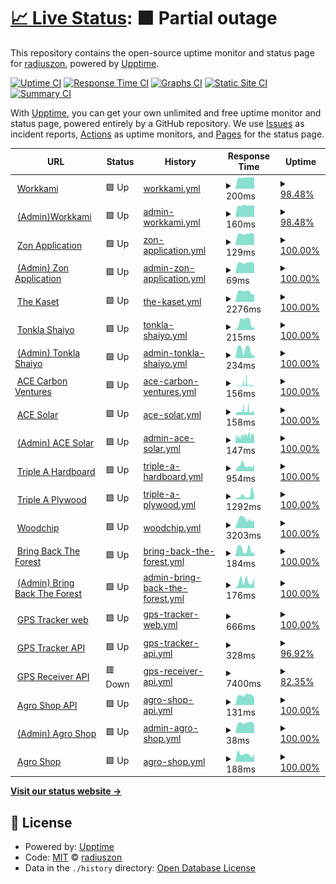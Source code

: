# [📈 Live Status](https://radiuszon.github.io/upptime/): <!--live status--> **🟧 Partial outage**

This repository contains the open-source uptime monitor and status page for [radiuszon](https://radiuszon.github.io/upptime/), powered by [Upptime](https://github.com/upptime/upptime).

[![Uptime CI](https://github.com/radiuszon/upptime/workflows/Uptime%20CI/badge.svg)](https://github.com/radiuszon/upptime/actions?query=workflow%3A%22Uptime+CI%22)
[![Response Time CI](https://github.com/radiuszon/upptime/workflows/Response%20Time%20CI/badge.svg)](https://github.com/radiuszon/upptime/actions?query=workflow%3A%22Response+Time+CI%22)
[![Graphs CI](https://github.com/radiuszon/upptime/workflows/Graphs%20CI/badge.svg)](https://github.com/radiuszon/upptime/actions?query=workflow%3A%22Graphs+CI%22)
[![Static Site CI](https://github.com/radiuszon/upptime/workflows/Static%20Site%20CI/badge.svg)](https://github.com/radiuszon/upptime/actions?query=workflow%3A%22Static+Site+CI%22)
[![Summary CI](https://github.com/radiuszon/upptime/workflows/Summary%20CI/badge.svg)](https://github.com/radiuszon/upptime/actions?query=workflow%3A%22Summary+CI%22)

With [Upptime](https://upptime.js.org), you can get your own unlimited and free uptime monitor and status page, powered entirely by a GitHub repository. We use [Issues](https://github.com/radiuszon/upptime/issues) as incident reports, [Actions](https://github.com/radiuszon/upptime/actions) as uptime monitors, and [Pages](https://demo.upptime.js.org) for the status page.

<!--start: status pages-->
<!-- This summary is generated by Upptime (https://github.com/upptime/upptime) -->
<!-- Do not edit this manually, your changes will be overwritten -->
<!-- prettier-ignore -->
| URL | Status | History | Response Time | Uptime |
| --- | ------ | ------- | ------------- | ------ |
| <img alt="" src="https://www.workkami.com/favicon.ico" height="13"> [Workkami](https://www.workkami.com) | 🟩 Up | [workkami.yml](https://github.com/radiuszon/upptime/commits/HEAD/history/workkami.yml) | <details><summary><img alt="Response time graph" src="./graphs/workkami/response-time-week.png" height="20"> 200ms</summary><br><a href="https://radiuszon.github.io/upptime/history/workkami"><img alt="Response time 304" src="https://img.shields.io/endpoint?url=https%3A%2F%2Fraw.githubusercontent.com%2Fradiuszon%2Fupptime%2FHEAD%2Fapi%2Fworkkami%2Fresponse-time.json"></a><br><a href="https://radiuszon.github.io/upptime/history/workkami"><img alt="24-hour response time 207" src="https://img.shields.io/endpoint?url=https%3A%2F%2Fraw.githubusercontent.com%2Fradiuszon%2Fupptime%2FHEAD%2Fapi%2Fworkkami%2Fresponse-time-day.json"></a><br><a href="https://radiuszon.github.io/upptime/history/workkami"><img alt="7-day response time 200" src="https://img.shields.io/endpoint?url=https%3A%2F%2Fraw.githubusercontent.com%2Fradiuszon%2Fupptime%2FHEAD%2Fapi%2Fworkkami%2Fresponse-time-week.json"></a><br><a href="https://radiuszon.github.io/upptime/history/workkami"><img alt="30-day response time 238" src="https://img.shields.io/endpoint?url=https%3A%2F%2Fraw.githubusercontent.com%2Fradiuszon%2Fupptime%2FHEAD%2Fapi%2Fworkkami%2Fresponse-time-month.json"></a><br><a href="https://radiuszon.github.io/upptime/history/workkami"><img alt="1-year response time 300" src="https://img.shields.io/endpoint?url=https%3A%2F%2Fraw.githubusercontent.com%2Fradiuszon%2Fupptime%2FHEAD%2Fapi%2Fworkkami%2Fresponse-time-year.json"></a></details> | <details><summary><a href="https://radiuszon.github.io/upptime/history/workkami">98.48%</a></summary><a href="https://radiuszon.github.io/upptime/history/workkami"><img alt="All-time uptime 99.93%" src="https://img.shields.io/endpoint?url=https%3A%2F%2Fraw.githubusercontent.com%2Fradiuszon%2Fupptime%2FHEAD%2Fapi%2Fworkkami%2Fuptime.json"></a><br><a href="https://radiuszon.github.io/upptime/history/workkami"><img alt="24-hour uptime 89.33%" src="https://img.shields.io/endpoint?url=https%3A%2F%2Fraw.githubusercontent.com%2Fradiuszon%2Fupptime%2FHEAD%2Fapi%2Fworkkami%2Fuptime-day.json"></a><br><a href="https://radiuszon.github.io/upptime/history/workkami"><img alt="7-day uptime 98.48%" src="https://img.shields.io/endpoint?url=https%3A%2F%2Fraw.githubusercontent.com%2Fradiuszon%2Fupptime%2FHEAD%2Fapi%2Fworkkami%2Fuptime-week.json"></a><br><a href="https://radiuszon.github.io/upptime/history/workkami"><img alt="30-day uptime 99.65%" src="https://img.shields.io/endpoint?url=https%3A%2F%2Fraw.githubusercontent.com%2Fradiuszon%2Fupptime%2FHEAD%2Fapi%2Fworkkami%2Fuptime-month.json"></a><br><a href="https://radiuszon.github.io/upptime/history/workkami"><img alt="1-year uptime 99.93%" src="https://img.shields.io/endpoint?url=https%3A%2F%2Fraw.githubusercontent.com%2Fradiuszon%2Fupptime%2FHEAD%2Fapi%2Fworkkami%2Fuptime-year.json"></a></details>
| <img alt="" src="http://www.google.com/s2/favicons?domain=https://admin.workkami.com" height="13"> [(Admin)Workkami](https://admin.workkami.com) | 🟩 Up | [admin-workkami.yml](https://github.com/radiuszon/upptime/commits/HEAD/history/admin-workkami.yml) | <details><summary><img alt="Response time graph" src="./graphs/admin-workkami/response-time-week.png" height="20"> 160ms</summary><br><a href="https://radiuszon.github.io/upptime/history/admin-workkami"><img alt="Response time 243" src="https://img.shields.io/endpoint?url=https%3A%2F%2Fraw.githubusercontent.com%2Fradiuszon%2Fupptime%2FHEAD%2Fapi%2Fadmin-workkami%2Fresponse-time.json"></a><br><a href="https://radiuszon.github.io/upptime/history/admin-workkami"><img alt="24-hour response time 201" src="https://img.shields.io/endpoint?url=https%3A%2F%2Fraw.githubusercontent.com%2Fradiuszon%2Fupptime%2FHEAD%2Fapi%2Fadmin-workkami%2Fresponse-time-day.json"></a><br><a href="https://radiuszon.github.io/upptime/history/admin-workkami"><img alt="7-day response time 160" src="https://img.shields.io/endpoint?url=https%3A%2F%2Fraw.githubusercontent.com%2Fradiuszon%2Fupptime%2FHEAD%2Fapi%2Fadmin-workkami%2Fresponse-time-week.json"></a><br><a href="https://radiuszon.github.io/upptime/history/admin-workkami"><img alt="30-day response time 151" src="https://img.shields.io/endpoint?url=https%3A%2F%2Fraw.githubusercontent.com%2Fradiuszon%2Fupptime%2FHEAD%2Fapi%2Fadmin-workkami%2Fresponse-time-month.json"></a><br><a href="https://radiuszon.github.io/upptime/history/admin-workkami"><img alt="1-year response time 243" src="https://img.shields.io/endpoint?url=https%3A%2F%2Fraw.githubusercontent.com%2Fradiuszon%2Fupptime%2FHEAD%2Fapi%2Fadmin-workkami%2Fresponse-time-year.json"></a></details> | <details><summary><a href="https://radiuszon.github.io/upptime/history/admin-workkami">98.48%</a></summary><a href="https://radiuszon.github.io/upptime/history/admin-workkami"><img alt="All-time uptime 93.73%" src="https://img.shields.io/endpoint?url=https%3A%2F%2Fraw.githubusercontent.com%2Fradiuszon%2Fupptime%2FHEAD%2Fapi%2Fadmin-workkami%2Fuptime.json"></a><br><a href="https://radiuszon.github.io/upptime/history/admin-workkami"><img alt="24-hour uptime 89.33%" src="https://img.shields.io/endpoint?url=https%3A%2F%2Fraw.githubusercontent.com%2Fradiuszon%2Fupptime%2FHEAD%2Fapi%2Fadmin-workkami%2Fuptime-day.json"></a><br><a href="https://radiuszon.github.io/upptime/history/admin-workkami"><img alt="7-day uptime 98.48%" src="https://img.shields.io/endpoint?url=https%3A%2F%2Fraw.githubusercontent.com%2Fradiuszon%2Fupptime%2FHEAD%2Fapi%2Fadmin-workkami%2Fuptime-week.json"></a><br><a href="https://radiuszon.github.io/upptime/history/admin-workkami"><img alt="30-day uptime 90.91%" src="https://img.shields.io/endpoint?url=https%3A%2F%2Fraw.githubusercontent.com%2Fradiuszon%2Fupptime%2FHEAD%2Fapi%2Fadmin-workkami%2Fuptime-month.json"></a><br><a href="https://radiuszon.github.io/upptime/history/admin-workkami"><img alt="1-year uptime 93.73%" src="https://img.shields.io/endpoint?url=https%3A%2F%2Fraw.githubusercontent.com%2Fradiuszon%2Fupptime%2FHEAD%2Fapi%2Fadmin-workkami%2Fuptime-year.json"></a></details>
| <img alt="" src="https://www.zonapplication.com/favicon.ico" height="13"> [Zon Application](https://www.zonapplication.com) | 🟩 Up | [zon-application.yml](https://github.com/radiuszon/upptime/commits/HEAD/history/zon-application.yml) | <details><summary><img alt="Response time graph" src="./graphs/zon-application/response-time-week.png" height="20"> 129ms</summary><br><a href="https://radiuszon.github.io/upptime/history/zon-application"><img alt="Response time 587" src="https://img.shields.io/endpoint?url=https%3A%2F%2Fraw.githubusercontent.com%2Fradiuszon%2Fupptime%2FHEAD%2Fapi%2Fzon-application%2Fresponse-time.json"></a><br><a href="https://radiuszon.github.io/upptime/history/zon-application"><img alt="24-hour response time 128" src="https://img.shields.io/endpoint?url=https%3A%2F%2Fraw.githubusercontent.com%2Fradiuszon%2Fupptime%2FHEAD%2Fapi%2Fzon-application%2Fresponse-time-day.json"></a><br><a href="https://radiuszon.github.io/upptime/history/zon-application"><img alt="7-day response time 129" src="https://img.shields.io/endpoint?url=https%3A%2F%2Fraw.githubusercontent.com%2Fradiuszon%2Fupptime%2FHEAD%2Fapi%2Fzon-application%2Fresponse-time-week.json"></a><br><a href="https://radiuszon.github.io/upptime/history/zon-application"><img alt="30-day response time 128" src="https://img.shields.io/endpoint?url=https%3A%2F%2Fraw.githubusercontent.com%2Fradiuszon%2Fupptime%2FHEAD%2Fapi%2Fzon-application%2Fresponse-time-month.json"></a><br><a href="https://radiuszon.github.io/upptime/history/zon-application"><img alt="1-year response time 531" src="https://img.shields.io/endpoint?url=https%3A%2F%2Fraw.githubusercontent.com%2Fradiuszon%2Fupptime%2FHEAD%2Fapi%2Fzon-application%2Fresponse-time-year.json"></a></details> | <details><summary><a href="https://radiuszon.github.io/upptime/history/zon-application">100.00%</a></summary><a href="https://radiuszon.github.io/upptime/history/zon-application"><img alt="All-time uptime 98.31%" src="https://img.shields.io/endpoint?url=https%3A%2F%2Fraw.githubusercontent.com%2Fradiuszon%2Fupptime%2FHEAD%2Fapi%2Fzon-application%2Fuptime.json"></a><br><a href="https://radiuszon.github.io/upptime/history/zon-application"><img alt="24-hour uptime 100.00%" src="https://img.shields.io/endpoint?url=https%3A%2F%2Fraw.githubusercontent.com%2Fradiuszon%2Fupptime%2FHEAD%2Fapi%2Fzon-application%2Fuptime-day.json"></a><br><a href="https://radiuszon.github.io/upptime/history/zon-application"><img alt="7-day uptime 100.00%" src="https://img.shields.io/endpoint?url=https%3A%2F%2Fraw.githubusercontent.com%2Fradiuszon%2Fupptime%2FHEAD%2Fapi%2Fzon-application%2Fuptime-week.json"></a><br><a href="https://radiuszon.github.io/upptime/history/zon-application"><img alt="30-day uptime 100.00%" src="https://img.shields.io/endpoint?url=https%3A%2F%2Fraw.githubusercontent.com%2Fradiuszon%2Fupptime%2FHEAD%2Fapi%2Fzon-application%2Fuptime-month.json"></a><br><a href="https://radiuszon.github.io/upptime/history/zon-application"><img alt="1-year uptime 98.08%" src="https://img.shields.io/endpoint?url=https%3A%2F%2Fraw.githubusercontent.com%2Fradiuszon%2Fupptime%2FHEAD%2Fapi%2Fzon-application%2Fuptime-year.json"></a></details>
| <img alt="" src="http://www.google.com/s2/favicons?domain=https://www.zonapplication.com//admin" height="13"> [(Admin) Zon Application](https://www.zonapplication.com/admin) | 🟩 Up | [admin-zon-application.yml](https://github.com/radiuszon/upptime/commits/HEAD/history/admin-zon-application.yml) | <details><summary><img alt="Response time graph" src="./graphs/admin-zon-application/response-time-week.png" height="20"> 69ms</summary><br><a href="https://radiuszon.github.io/upptime/history/admin-zon-application"><img alt="Response time 168" src="https://img.shields.io/endpoint?url=https%3A%2F%2Fraw.githubusercontent.com%2Fradiuszon%2Fupptime%2FHEAD%2Fapi%2Fadmin-zon-application%2Fresponse-time.json"></a><br><a href="https://radiuszon.github.io/upptime/history/admin-zon-application"><img alt="24-hour response time 71" src="https://img.shields.io/endpoint?url=https%3A%2F%2Fraw.githubusercontent.com%2Fradiuszon%2Fupptime%2FHEAD%2Fapi%2Fadmin-zon-application%2Fresponse-time-day.json"></a><br><a href="https://radiuszon.github.io/upptime/history/admin-zon-application"><img alt="7-day response time 69" src="https://img.shields.io/endpoint?url=https%3A%2F%2Fraw.githubusercontent.com%2Fradiuszon%2Fupptime%2FHEAD%2Fapi%2Fadmin-zon-application%2Fresponse-time-week.json"></a><br><a href="https://radiuszon.github.io/upptime/history/admin-zon-application"><img alt="30-day response time 68" src="https://img.shields.io/endpoint?url=https%3A%2F%2Fraw.githubusercontent.com%2Fradiuszon%2Fupptime%2FHEAD%2Fapi%2Fadmin-zon-application%2Fresponse-time-month.json"></a><br><a href="https://radiuszon.github.io/upptime/history/admin-zon-application"><img alt="1-year response time 168" src="https://img.shields.io/endpoint?url=https%3A%2F%2Fraw.githubusercontent.com%2Fradiuszon%2Fupptime%2FHEAD%2Fapi%2Fadmin-zon-application%2Fresponse-time-year.json"></a></details> | <details><summary><a href="https://radiuszon.github.io/upptime/history/admin-zon-application">100.00%</a></summary><a href="https://radiuszon.github.io/upptime/history/admin-zon-application"><img alt="All-time uptime 99.99%" src="https://img.shields.io/endpoint?url=https%3A%2F%2Fraw.githubusercontent.com%2Fradiuszon%2Fupptime%2FHEAD%2Fapi%2Fadmin-zon-application%2Fuptime.json"></a><br><a href="https://radiuszon.github.io/upptime/history/admin-zon-application"><img alt="24-hour uptime 100.00%" src="https://img.shields.io/endpoint?url=https%3A%2F%2Fraw.githubusercontent.com%2Fradiuszon%2Fupptime%2FHEAD%2Fapi%2Fadmin-zon-application%2Fuptime-day.json"></a><br><a href="https://radiuszon.github.io/upptime/history/admin-zon-application"><img alt="7-day uptime 100.00%" src="https://img.shields.io/endpoint?url=https%3A%2F%2Fraw.githubusercontent.com%2Fradiuszon%2Fupptime%2FHEAD%2Fapi%2Fadmin-zon-application%2Fuptime-week.json"></a><br><a href="https://radiuszon.github.io/upptime/history/admin-zon-application"><img alt="30-day uptime 100.00%" src="https://img.shields.io/endpoint?url=https%3A%2F%2Fraw.githubusercontent.com%2Fradiuszon%2Fupptime%2FHEAD%2Fapi%2Fadmin-zon-application%2Fuptime-month.json"></a><br><a href="https://radiuszon.github.io/upptime/history/admin-zon-application"><img alt="1-year uptime 99.99%" src="https://img.shields.io/endpoint?url=https%3A%2F%2Fraw.githubusercontent.com%2Fradiuszon%2Fupptime%2FHEAD%2Fapi%2Fadmin-zon-application%2Fuptime-year.json"></a></details>
| <img alt="" src="http://www.google.com/s2/favicons?domain=https://www.thekaset.com" height="13"> [The Kaset](https://www.thekaset.com) | 🟩 Up | [the-kaset.yml](https://github.com/radiuszon/upptime/commits/HEAD/history/the-kaset.yml) | <details><summary><img alt="Response time graph" src="./graphs/the-kaset/response-time-week.png" height="20"> 2276ms</summary><br><a href="https://radiuszon.github.io/upptime/history/the-kaset"><img alt="Response time 1271" src="https://img.shields.io/endpoint?url=https%3A%2F%2Fraw.githubusercontent.com%2Fradiuszon%2Fupptime%2FHEAD%2Fapi%2Fthe-kaset%2Fresponse-time.json"></a><br><a href="https://radiuszon.github.io/upptime/history/the-kaset"><img alt="24-hour response time 2372" src="https://img.shields.io/endpoint?url=https%3A%2F%2Fraw.githubusercontent.com%2Fradiuszon%2Fupptime%2FHEAD%2Fapi%2Fthe-kaset%2Fresponse-time-day.json"></a><br><a href="https://radiuszon.github.io/upptime/history/the-kaset"><img alt="7-day response time 2276" src="https://img.shields.io/endpoint?url=https%3A%2F%2Fraw.githubusercontent.com%2Fradiuszon%2Fupptime%2FHEAD%2Fapi%2Fthe-kaset%2Fresponse-time-week.json"></a><br><a href="https://radiuszon.github.io/upptime/history/the-kaset"><img alt="30-day response time 1856" src="https://img.shields.io/endpoint?url=https%3A%2F%2Fraw.githubusercontent.com%2Fradiuszon%2Fupptime%2FHEAD%2Fapi%2Fthe-kaset%2Fresponse-time-month.json"></a><br><a href="https://radiuszon.github.io/upptime/history/the-kaset"><img alt="1-year response time 1296" src="https://img.shields.io/endpoint?url=https%3A%2F%2Fraw.githubusercontent.com%2Fradiuszon%2Fupptime%2FHEAD%2Fapi%2Fthe-kaset%2Fresponse-time-year.json"></a></details> | <details><summary><a href="https://radiuszon.github.io/upptime/history/the-kaset">100.00%</a></summary><a href="https://radiuszon.github.io/upptime/history/the-kaset"><img alt="All-time uptime 100.00%" src="https://img.shields.io/endpoint?url=https%3A%2F%2Fraw.githubusercontent.com%2Fradiuszon%2Fupptime%2FHEAD%2Fapi%2Fthe-kaset%2Fuptime.json"></a><br><a href="https://radiuszon.github.io/upptime/history/the-kaset"><img alt="24-hour uptime 100.00%" src="https://img.shields.io/endpoint?url=https%3A%2F%2Fraw.githubusercontent.com%2Fradiuszon%2Fupptime%2FHEAD%2Fapi%2Fthe-kaset%2Fuptime-day.json"></a><br><a href="https://radiuszon.github.io/upptime/history/the-kaset"><img alt="7-day uptime 100.00%" src="https://img.shields.io/endpoint?url=https%3A%2F%2Fraw.githubusercontent.com%2Fradiuszon%2Fupptime%2FHEAD%2Fapi%2Fthe-kaset%2Fuptime-week.json"></a><br><a href="https://radiuszon.github.io/upptime/history/the-kaset"><img alt="30-day uptime 100.00%" src="https://img.shields.io/endpoint?url=https%3A%2F%2Fraw.githubusercontent.com%2Fradiuszon%2Fupptime%2FHEAD%2Fapi%2Fthe-kaset%2Fuptime-month.json"></a><br><a href="https://radiuszon.github.io/upptime/history/the-kaset"><img alt="1-year uptime 100.00%" src="https://img.shields.io/endpoint?url=https%3A%2F%2Fraw.githubusercontent.com%2Fradiuszon%2Fupptime%2FHEAD%2Fapi%2Fthe-kaset%2Fuptime-year.json"></a></details>
| <img alt="" src="https://www.tonklashaiyo.com/favicon.ico" height="13"> [Tonkla Shaiyo](https://www.tonklashaiyo.com) | 🟩 Up | [tonkla-shaiyo.yml](https://github.com/radiuszon/upptime/commits/HEAD/history/tonkla-shaiyo.yml) | <details><summary><img alt="Response time graph" src="./graphs/tonkla-shaiyo/response-time-week.png" height="20"> 215ms</summary><br><a href="https://radiuszon.github.io/upptime/history/tonkla-shaiyo"><img alt="Response time 407" src="https://img.shields.io/endpoint?url=https%3A%2F%2Fraw.githubusercontent.com%2Fradiuszon%2Fupptime%2FHEAD%2Fapi%2Ftonkla-shaiyo%2Fresponse-time.json"></a><br><a href="https://radiuszon.github.io/upptime/history/tonkla-shaiyo"><img alt="24-hour response time 176" src="https://img.shields.io/endpoint?url=https%3A%2F%2Fraw.githubusercontent.com%2Fradiuszon%2Fupptime%2FHEAD%2Fapi%2Ftonkla-shaiyo%2Fresponse-time-day.json"></a><br><a href="https://radiuszon.github.io/upptime/history/tonkla-shaiyo"><img alt="7-day response time 215" src="https://img.shields.io/endpoint?url=https%3A%2F%2Fraw.githubusercontent.com%2Fradiuszon%2Fupptime%2FHEAD%2Fapi%2Ftonkla-shaiyo%2Fresponse-time-week.json"></a><br><a href="https://radiuszon.github.io/upptime/history/tonkla-shaiyo"><img alt="30-day response time 213" src="https://img.shields.io/endpoint?url=https%3A%2F%2Fraw.githubusercontent.com%2Fradiuszon%2Fupptime%2FHEAD%2Fapi%2Ftonkla-shaiyo%2Fresponse-time-month.json"></a><br><a href="https://radiuszon.github.io/upptime/history/tonkla-shaiyo"><img alt="1-year response time 407" src="https://img.shields.io/endpoint?url=https%3A%2F%2Fraw.githubusercontent.com%2Fradiuszon%2Fupptime%2FHEAD%2Fapi%2Ftonkla-shaiyo%2Fresponse-time-year.json"></a></details> | <details><summary><a href="https://radiuszon.github.io/upptime/history/tonkla-shaiyo">100.00%</a></summary><a href="https://radiuszon.github.io/upptime/history/tonkla-shaiyo"><img alt="All-time uptime 100.00%" src="https://img.shields.io/endpoint?url=https%3A%2F%2Fraw.githubusercontent.com%2Fradiuszon%2Fupptime%2FHEAD%2Fapi%2Ftonkla-shaiyo%2Fuptime.json"></a><br><a href="https://radiuszon.github.io/upptime/history/tonkla-shaiyo"><img alt="24-hour uptime 100.00%" src="https://img.shields.io/endpoint?url=https%3A%2F%2Fraw.githubusercontent.com%2Fradiuszon%2Fupptime%2FHEAD%2Fapi%2Ftonkla-shaiyo%2Fuptime-day.json"></a><br><a href="https://radiuszon.github.io/upptime/history/tonkla-shaiyo"><img alt="7-day uptime 100.00%" src="https://img.shields.io/endpoint?url=https%3A%2F%2Fraw.githubusercontent.com%2Fradiuszon%2Fupptime%2FHEAD%2Fapi%2Ftonkla-shaiyo%2Fuptime-week.json"></a><br><a href="https://radiuszon.github.io/upptime/history/tonkla-shaiyo"><img alt="30-day uptime 100.00%" src="https://img.shields.io/endpoint?url=https%3A%2F%2Fraw.githubusercontent.com%2Fradiuszon%2Fupptime%2FHEAD%2Fapi%2Ftonkla-shaiyo%2Fuptime-month.json"></a><br><a href="https://radiuszon.github.io/upptime/history/tonkla-shaiyo"><img alt="1-year uptime 100.00%" src="https://img.shields.io/endpoint?url=https%3A%2F%2Fraw.githubusercontent.com%2Fradiuszon%2Fupptime%2FHEAD%2Fapi%2Ftonkla-shaiyo%2Fuptime-year.json"></a></details>
| <img alt="" src="http://www.google.com/s2/favicons?domain=https://admin.tonklashaiyo.com/admin/login" height="13"> [(Admin) Tonkla Shaiyo](https://admin.tonklashaiyo.com/admin/login) | 🟩 Up | [admin-tonkla-shaiyo.yml](https://github.com/radiuszon/upptime/commits/HEAD/history/admin-tonkla-shaiyo.yml) | <details><summary><img alt="Response time graph" src="./graphs/admin-tonkla-shaiyo/response-time-week.png" height="20"> 234ms</summary><br><a href="https://radiuszon.github.io/upptime/history/admin-tonkla-shaiyo"><img alt="Response time 385" src="https://img.shields.io/endpoint?url=https%3A%2F%2Fraw.githubusercontent.com%2Fradiuszon%2Fupptime%2FHEAD%2Fapi%2Fadmin-tonkla-shaiyo%2Fresponse-time.json"></a><br><a href="https://radiuszon.github.io/upptime/history/admin-tonkla-shaiyo"><img alt="24-hour response time 184" src="https://img.shields.io/endpoint?url=https%3A%2F%2Fraw.githubusercontent.com%2Fradiuszon%2Fupptime%2FHEAD%2Fapi%2Fadmin-tonkla-shaiyo%2Fresponse-time-day.json"></a><br><a href="https://radiuszon.github.io/upptime/history/admin-tonkla-shaiyo"><img alt="7-day response time 234" src="https://img.shields.io/endpoint?url=https%3A%2F%2Fraw.githubusercontent.com%2Fradiuszon%2Fupptime%2FHEAD%2Fapi%2Fadmin-tonkla-shaiyo%2Fresponse-time-week.json"></a><br><a href="https://radiuszon.github.io/upptime/history/admin-tonkla-shaiyo"><img alt="30-day response time 221" src="https://img.shields.io/endpoint?url=https%3A%2F%2Fraw.githubusercontent.com%2Fradiuszon%2Fupptime%2FHEAD%2Fapi%2Fadmin-tonkla-shaiyo%2Fresponse-time-month.json"></a><br><a href="https://radiuszon.github.io/upptime/history/admin-tonkla-shaiyo"><img alt="1-year response time 385" src="https://img.shields.io/endpoint?url=https%3A%2F%2Fraw.githubusercontent.com%2Fradiuszon%2Fupptime%2FHEAD%2Fapi%2Fadmin-tonkla-shaiyo%2Fresponse-time-year.json"></a></details> | <details><summary><a href="https://radiuszon.github.io/upptime/history/admin-tonkla-shaiyo">100.00%</a></summary><a href="https://radiuszon.github.io/upptime/history/admin-tonkla-shaiyo"><img alt="All-time uptime 100.00%" src="https://img.shields.io/endpoint?url=https%3A%2F%2Fraw.githubusercontent.com%2Fradiuszon%2Fupptime%2FHEAD%2Fapi%2Fadmin-tonkla-shaiyo%2Fuptime.json"></a><br><a href="https://radiuszon.github.io/upptime/history/admin-tonkla-shaiyo"><img alt="24-hour uptime 100.00%" src="https://img.shields.io/endpoint?url=https%3A%2F%2Fraw.githubusercontent.com%2Fradiuszon%2Fupptime%2FHEAD%2Fapi%2Fadmin-tonkla-shaiyo%2Fuptime-day.json"></a><br><a href="https://radiuszon.github.io/upptime/history/admin-tonkla-shaiyo"><img alt="7-day uptime 100.00%" src="https://img.shields.io/endpoint?url=https%3A%2F%2Fraw.githubusercontent.com%2Fradiuszon%2Fupptime%2FHEAD%2Fapi%2Fadmin-tonkla-shaiyo%2Fuptime-week.json"></a><br><a href="https://radiuszon.github.io/upptime/history/admin-tonkla-shaiyo"><img alt="30-day uptime 100.00%" src="https://img.shields.io/endpoint?url=https%3A%2F%2Fraw.githubusercontent.com%2Fradiuszon%2Fupptime%2FHEAD%2Fapi%2Fadmin-tonkla-shaiyo%2Fuptime-month.json"></a><br><a href="https://radiuszon.github.io/upptime/history/admin-tonkla-shaiyo"><img alt="1-year uptime 100.00%" src="https://img.shields.io/endpoint?url=https%3A%2F%2Fraw.githubusercontent.com%2Fradiuszon%2Fupptime%2FHEAD%2Fapi%2Fadmin-tonkla-shaiyo%2Fuptime-year.json"></a></details>
| <img alt="" src="http://www.google.com/s2/favicons?domain=https://www.acecarbonventures.com" height="13"> [ACE Carbon Ventures](https://www.acecarbonventures.com) | 🟩 Up | [ace-carbon-ventures.yml](https://github.com/radiuszon/upptime/commits/HEAD/history/ace-carbon-ventures.yml) | <details><summary><img alt="Response time graph" src="./graphs/ace-carbon-ventures/response-time-week.png" height="20"> 156ms</summary><br><a href="https://radiuszon.github.io/upptime/history/ace-carbon-ventures"><img alt="Response time 576" src="https://img.shields.io/endpoint?url=https%3A%2F%2Fraw.githubusercontent.com%2Fradiuszon%2Fupptime%2FHEAD%2Fapi%2Face-carbon-ventures%2Fresponse-time.json"></a><br><a href="https://radiuszon.github.io/upptime/history/ace-carbon-ventures"><img alt="24-hour response time 158" src="https://img.shields.io/endpoint?url=https%3A%2F%2Fraw.githubusercontent.com%2Fradiuszon%2Fupptime%2FHEAD%2Fapi%2Face-carbon-ventures%2Fresponse-time-day.json"></a><br><a href="https://radiuszon.github.io/upptime/history/ace-carbon-ventures"><img alt="7-day response time 156" src="https://img.shields.io/endpoint?url=https%3A%2F%2Fraw.githubusercontent.com%2Fradiuszon%2Fupptime%2FHEAD%2Fapi%2Face-carbon-ventures%2Fresponse-time-week.json"></a><br><a href="https://radiuszon.github.io/upptime/history/ace-carbon-ventures"><img alt="30-day response time 152" src="https://img.shields.io/endpoint?url=https%3A%2F%2Fraw.githubusercontent.com%2Fradiuszon%2Fupptime%2FHEAD%2Fapi%2Face-carbon-ventures%2Fresponse-time-month.json"></a><br><a href="https://radiuszon.github.io/upptime/history/ace-carbon-ventures"><img alt="1-year response time 576" src="https://img.shields.io/endpoint?url=https%3A%2F%2Fraw.githubusercontent.com%2Fradiuszon%2Fupptime%2FHEAD%2Fapi%2Face-carbon-ventures%2Fresponse-time-year.json"></a></details> | <details><summary><a href="https://radiuszon.github.io/upptime/history/ace-carbon-ventures">100.00%</a></summary><a href="https://radiuszon.github.io/upptime/history/ace-carbon-ventures"><img alt="All-time uptime 99.97%" src="https://img.shields.io/endpoint?url=https%3A%2F%2Fraw.githubusercontent.com%2Fradiuszon%2Fupptime%2FHEAD%2Fapi%2Face-carbon-ventures%2Fuptime.json"></a><br><a href="https://radiuszon.github.io/upptime/history/ace-carbon-ventures"><img alt="24-hour uptime 100.00%" src="https://img.shields.io/endpoint?url=https%3A%2F%2Fraw.githubusercontent.com%2Fradiuszon%2Fupptime%2FHEAD%2Fapi%2Face-carbon-ventures%2Fuptime-day.json"></a><br><a href="https://radiuszon.github.io/upptime/history/ace-carbon-ventures"><img alt="7-day uptime 100.00%" src="https://img.shields.io/endpoint?url=https%3A%2F%2Fraw.githubusercontent.com%2Fradiuszon%2Fupptime%2FHEAD%2Fapi%2Face-carbon-ventures%2Fuptime-week.json"></a><br><a href="https://radiuszon.github.io/upptime/history/ace-carbon-ventures"><img alt="30-day uptime 100.00%" src="https://img.shields.io/endpoint?url=https%3A%2F%2Fraw.githubusercontent.com%2Fradiuszon%2Fupptime%2FHEAD%2Fapi%2Face-carbon-ventures%2Fuptime-month.json"></a><br><a href="https://radiuszon.github.io/upptime/history/ace-carbon-ventures"><img alt="1-year uptime 99.97%" src="https://img.shields.io/endpoint?url=https%3A%2F%2Fraw.githubusercontent.com%2Fradiuszon%2Fupptime%2FHEAD%2Fapi%2Face-carbon-ventures%2Fuptime-year.json"></a></details>
| <img alt="" src="http://www.google.com/s2/favicons?domain=https://www.acesolar.co.th" height="13"> [ACE Solar](https://www.acesolar.co.th) | 🟩 Up | [ace-solar.yml](https://github.com/radiuszon/upptime/commits/HEAD/history/ace-solar.yml) | <details><summary><img alt="Response time graph" src="./graphs/ace-solar/response-time-week.png" height="20"> 158ms</summary><br><a href="https://radiuszon.github.io/upptime/history/ace-solar"><img alt="Response time 465" src="https://img.shields.io/endpoint?url=https%3A%2F%2Fraw.githubusercontent.com%2Fradiuszon%2Fupptime%2FHEAD%2Fapi%2Face-solar%2Fresponse-time.json"></a><br><a href="https://radiuszon.github.io/upptime/history/ace-solar"><img alt="24-hour response time 124" src="https://img.shields.io/endpoint?url=https%3A%2F%2Fraw.githubusercontent.com%2Fradiuszon%2Fupptime%2FHEAD%2Fapi%2Face-solar%2Fresponse-time-day.json"></a><br><a href="https://radiuszon.github.io/upptime/history/ace-solar"><img alt="7-day response time 158" src="https://img.shields.io/endpoint?url=https%3A%2F%2Fraw.githubusercontent.com%2Fradiuszon%2Fupptime%2FHEAD%2Fapi%2Face-solar%2Fresponse-time-week.json"></a><br><a href="https://radiuszon.github.io/upptime/history/ace-solar"><img alt="30-day response time 135" src="https://img.shields.io/endpoint?url=https%3A%2F%2Fraw.githubusercontent.com%2Fradiuszon%2Fupptime%2FHEAD%2Fapi%2Face-solar%2Fresponse-time-month.json"></a><br><a href="https://radiuszon.github.io/upptime/history/ace-solar"><img alt="1-year response time 465" src="https://img.shields.io/endpoint?url=https%3A%2F%2Fraw.githubusercontent.com%2Fradiuszon%2Fupptime%2FHEAD%2Fapi%2Face-solar%2Fresponse-time-year.json"></a></details> | <details><summary><a href="https://radiuszon.github.io/upptime/history/ace-solar">100.00%</a></summary><a href="https://radiuszon.github.io/upptime/history/ace-solar"><img alt="All-time uptime 99.99%" src="https://img.shields.io/endpoint?url=https%3A%2F%2Fraw.githubusercontent.com%2Fradiuszon%2Fupptime%2FHEAD%2Fapi%2Face-solar%2Fuptime.json"></a><br><a href="https://radiuszon.github.io/upptime/history/ace-solar"><img alt="24-hour uptime 100.00%" src="https://img.shields.io/endpoint?url=https%3A%2F%2Fraw.githubusercontent.com%2Fradiuszon%2Fupptime%2FHEAD%2Fapi%2Face-solar%2Fuptime-day.json"></a><br><a href="https://radiuszon.github.io/upptime/history/ace-solar"><img alt="7-day uptime 100.00%" src="https://img.shields.io/endpoint?url=https%3A%2F%2Fraw.githubusercontent.com%2Fradiuszon%2Fupptime%2FHEAD%2Fapi%2Face-solar%2Fuptime-week.json"></a><br><a href="https://radiuszon.github.io/upptime/history/ace-solar"><img alt="30-day uptime 100.00%" src="https://img.shields.io/endpoint?url=https%3A%2F%2Fraw.githubusercontent.com%2Fradiuszon%2Fupptime%2FHEAD%2Fapi%2Face-solar%2Fuptime-month.json"></a><br><a href="https://radiuszon.github.io/upptime/history/ace-solar"><img alt="1-year uptime 99.99%" src="https://img.shields.io/endpoint?url=https%3A%2F%2Fraw.githubusercontent.com%2Fradiuszon%2Fupptime%2FHEAD%2Fapi%2Face-solar%2Fuptime-year.json"></a></details>
| <img alt="" src="http://www.google.com/s2/favicons?domain=https://admin.acesolar.co.th" height="13"> [(Admin) ACE Solar](https://admin.acesolar.co.th) | 🟩 Up | [admin-ace-solar.yml](https://github.com/radiuszon/upptime/commits/HEAD/history/admin-ace-solar.yml) | <details><summary><img alt="Response time graph" src="./graphs/admin-ace-solar/response-time-week.png" height="20"> 147ms</summary><br><a href="https://radiuszon.github.io/upptime/history/admin-ace-solar"><img alt="Response time 411" src="https://img.shields.io/endpoint?url=https%3A%2F%2Fraw.githubusercontent.com%2Fradiuszon%2Fupptime%2FHEAD%2Fapi%2Fadmin-ace-solar%2Fresponse-time.json"></a><br><a href="https://radiuszon.github.io/upptime/history/admin-ace-solar"><img alt="24-hour response time 125" src="https://img.shields.io/endpoint?url=https%3A%2F%2Fraw.githubusercontent.com%2Fradiuszon%2Fupptime%2FHEAD%2Fapi%2Fadmin-ace-solar%2Fresponse-time-day.json"></a><br><a href="https://radiuszon.github.io/upptime/history/admin-ace-solar"><img alt="7-day response time 147" src="https://img.shields.io/endpoint?url=https%3A%2F%2Fraw.githubusercontent.com%2Fradiuszon%2Fupptime%2FHEAD%2Fapi%2Fadmin-ace-solar%2Fresponse-time-week.json"></a><br><a href="https://radiuszon.github.io/upptime/history/admin-ace-solar"><img alt="30-day response time 132" src="https://img.shields.io/endpoint?url=https%3A%2F%2Fraw.githubusercontent.com%2Fradiuszon%2Fupptime%2FHEAD%2Fapi%2Fadmin-ace-solar%2Fresponse-time-month.json"></a><br><a href="https://radiuszon.github.io/upptime/history/admin-ace-solar"><img alt="1-year response time 411" src="https://img.shields.io/endpoint?url=https%3A%2F%2Fraw.githubusercontent.com%2Fradiuszon%2Fupptime%2FHEAD%2Fapi%2Fadmin-ace-solar%2Fresponse-time-year.json"></a></details> | <details><summary><a href="https://radiuszon.github.io/upptime/history/admin-ace-solar">100.00%</a></summary><a href="https://radiuszon.github.io/upptime/history/admin-ace-solar"><img alt="All-time uptime 99.99%" src="https://img.shields.io/endpoint?url=https%3A%2F%2Fraw.githubusercontent.com%2Fradiuszon%2Fupptime%2FHEAD%2Fapi%2Fadmin-ace-solar%2Fuptime.json"></a><br><a href="https://radiuszon.github.io/upptime/history/admin-ace-solar"><img alt="24-hour uptime 100.00%" src="https://img.shields.io/endpoint?url=https%3A%2F%2Fraw.githubusercontent.com%2Fradiuszon%2Fupptime%2FHEAD%2Fapi%2Fadmin-ace-solar%2Fuptime-day.json"></a><br><a href="https://radiuszon.github.io/upptime/history/admin-ace-solar"><img alt="7-day uptime 100.00%" src="https://img.shields.io/endpoint?url=https%3A%2F%2Fraw.githubusercontent.com%2Fradiuszon%2Fupptime%2FHEAD%2Fapi%2Fadmin-ace-solar%2Fuptime-week.json"></a><br><a href="https://radiuszon.github.io/upptime/history/admin-ace-solar"><img alt="30-day uptime 100.00%" src="https://img.shields.io/endpoint?url=https%3A%2F%2Fraw.githubusercontent.com%2Fradiuszon%2Fupptime%2FHEAD%2Fapi%2Fadmin-ace-solar%2Fuptime-month.json"></a><br><a href="https://radiuszon.github.io/upptime/history/admin-ace-solar"><img alt="1-year uptime 99.99%" src="https://img.shields.io/endpoint?url=https%3A%2F%2Fraw.githubusercontent.com%2Fradiuszon%2Fupptime%2FHEAD%2Fapi%2Fadmin-ace-solar%2Fuptime-year.json"></a></details>
| <img alt="" src="http://www.google.com/s2/favicons?domain=https://www.triplea-hardboard.com" height="13"> [Triple A Hardboard](https://www.triplea-hardboard.com) | 🟩 Up | [triple-a-hardboard.yml](https://github.com/radiuszon/upptime/commits/HEAD/history/triple-a-hardboard.yml) | <details><summary><img alt="Response time graph" src="./graphs/triple-a-hardboard/response-time-week.png" height="20"> 954ms</summary><br><a href="https://radiuszon.github.io/upptime/history/triple-a-hardboard"><img alt="Response time 840" src="https://img.shields.io/endpoint?url=https%3A%2F%2Fraw.githubusercontent.com%2Fradiuszon%2Fupptime%2FHEAD%2Fapi%2Ftriple-a-hardboard%2Fresponse-time.json"></a><br><a href="https://radiuszon.github.io/upptime/history/triple-a-hardboard"><img alt="24-hour response time 917" src="https://img.shields.io/endpoint?url=https%3A%2F%2Fraw.githubusercontent.com%2Fradiuszon%2Fupptime%2FHEAD%2Fapi%2Ftriple-a-hardboard%2Fresponse-time-day.json"></a><br><a href="https://radiuszon.github.io/upptime/history/triple-a-hardboard"><img alt="7-day response time 954" src="https://img.shields.io/endpoint?url=https%3A%2F%2Fraw.githubusercontent.com%2Fradiuszon%2Fupptime%2FHEAD%2Fapi%2Ftriple-a-hardboard%2Fresponse-time-week.json"></a><br><a href="https://radiuszon.github.io/upptime/history/triple-a-hardboard"><img alt="30-day response time 890" src="https://img.shields.io/endpoint?url=https%3A%2F%2Fraw.githubusercontent.com%2Fradiuszon%2Fupptime%2FHEAD%2Fapi%2Ftriple-a-hardboard%2Fresponse-time-month.json"></a><br><a href="https://radiuszon.github.io/upptime/history/triple-a-hardboard"><img alt="1-year response time 840" src="https://img.shields.io/endpoint?url=https%3A%2F%2Fraw.githubusercontent.com%2Fradiuszon%2Fupptime%2FHEAD%2Fapi%2Ftriple-a-hardboard%2Fresponse-time-year.json"></a></details> | <details><summary><a href="https://radiuszon.github.io/upptime/history/triple-a-hardboard">100.00%</a></summary><a href="https://radiuszon.github.io/upptime/history/triple-a-hardboard"><img alt="All-time uptime 99.99%" src="https://img.shields.io/endpoint?url=https%3A%2F%2Fraw.githubusercontent.com%2Fradiuszon%2Fupptime%2FHEAD%2Fapi%2Ftriple-a-hardboard%2Fuptime.json"></a><br><a href="https://radiuszon.github.io/upptime/history/triple-a-hardboard"><img alt="24-hour uptime 100.00%" src="https://img.shields.io/endpoint?url=https%3A%2F%2Fraw.githubusercontent.com%2Fradiuszon%2Fupptime%2FHEAD%2Fapi%2Ftriple-a-hardboard%2Fuptime-day.json"></a><br><a href="https://radiuszon.github.io/upptime/history/triple-a-hardboard"><img alt="7-day uptime 100.00%" src="https://img.shields.io/endpoint?url=https%3A%2F%2Fraw.githubusercontent.com%2Fradiuszon%2Fupptime%2FHEAD%2Fapi%2Ftriple-a-hardboard%2Fuptime-week.json"></a><br><a href="https://radiuszon.github.io/upptime/history/triple-a-hardboard"><img alt="30-day uptime 100.00%" src="https://img.shields.io/endpoint?url=https%3A%2F%2Fraw.githubusercontent.com%2Fradiuszon%2Fupptime%2FHEAD%2Fapi%2Ftriple-a-hardboard%2Fuptime-month.json"></a><br><a href="https://radiuszon.github.io/upptime/history/triple-a-hardboard"><img alt="1-year uptime 99.99%" src="https://img.shields.io/endpoint?url=https%3A%2F%2Fraw.githubusercontent.com%2Fradiuszon%2Fupptime%2FHEAD%2Fapi%2Ftriple-a-hardboard%2Fuptime-year.json"></a></details>
| <img alt="" src="http://www.google.com/s2/favicons?domain=https://www.triplea-plywood.com" height="13"> [Triple A Plywood](https://www.triplea-plywood.com) | 🟩 Up | [triple-a-plywood.yml](https://github.com/radiuszon/upptime/commits/HEAD/history/triple-a-plywood.yml) | <details><summary><img alt="Response time graph" src="./graphs/triple-a-plywood/response-time-week.png" height="20"> 1292ms</summary><br><a href="https://radiuszon.github.io/upptime/history/triple-a-plywood"><img alt="Response time 1099" src="https://img.shields.io/endpoint?url=https%3A%2F%2Fraw.githubusercontent.com%2Fradiuszon%2Fupptime%2FHEAD%2Fapi%2Ftriple-a-plywood%2Fresponse-time.json"></a><br><a href="https://radiuszon.github.io/upptime/history/triple-a-plywood"><img alt="24-hour response time 1267" src="https://img.shields.io/endpoint?url=https%3A%2F%2Fraw.githubusercontent.com%2Fradiuszon%2Fupptime%2FHEAD%2Fapi%2Ftriple-a-plywood%2Fresponse-time-day.json"></a><br><a href="https://radiuszon.github.io/upptime/history/triple-a-plywood"><img alt="7-day response time 1292" src="https://img.shields.io/endpoint?url=https%3A%2F%2Fraw.githubusercontent.com%2Fradiuszon%2Fupptime%2FHEAD%2Fapi%2Ftriple-a-plywood%2Fresponse-time-week.json"></a><br><a href="https://radiuszon.github.io/upptime/history/triple-a-plywood"><img alt="30-day response time 1343" src="https://img.shields.io/endpoint?url=https%3A%2F%2Fraw.githubusercontent.com%2Fradiuszon%2Fupptime%2FHEAD%2Fapi%2Ftriple-a-plywood%2Fresponse-time-month.json"></a><br><a href="https://radiuszon.github.io/upptime/history/triple-a-plywood"><img alt="1-year response time 1099" src="https://img.shields.io/endpoint?url=https%3A%2F%2Fraw.githubusercontent.com%2Fradiuszon%2Fupptime%2FHEAD%2Fapi%2Ftriple-a-plywood%2Fresponse-time-year.json"></a></details> | <details><summary><a href="https://radiuszon.github.io/upptime/history/triple-a-plywood">100.00%</a></summary><a href="https://radiuszon.github.io/upptime/history/triple-a-plywood"><img alt="All-time uptime 96.88%" src="https://img.shields.io/endpoint?url=https%3A%2F%2Fraw.githubusercontent.com%2Fradiuszon%2Fupptime%2FHEAD%2Fapi%2Ftriple-a-plywood%2Fuptime.json"></a><br><a href="https://radiuszon.github.io/upptime/history/triple-a-plywood"><img alt="24-hour uptime 100.00%" src="https://img.shields.io/endpoint?url=https%3A%2F%2Fraw.githubusercontent.com%2Fradiuszon%2Fupptime%2FHEAD%2Fapi%2Ftriple-a-plywood%2Fuptime-day.json"></a><br><a href="https://radiuszon.github.io/upptime/history/triple-a-plywood"><img alt="7-day uptime 100.00%" src="https://img.shields.io/endpoint?url=https%3A%2F%2Fraw.githubusercontent.com%2Fradiuszon%2Fupptime%2FHEAD%2Fapi%2Ftriple-a-plywood%2Fuptime-week.json"></a><br><a href="https://radiuszon.github.io/upptime/history/triple-a-plywood"><img alt="30-day uptime 100.00%" src="https://img.shields.io/endpoint?url=https%3A%2F%2Fraw.githubusercontent.com%2Fradiuszon%2Fupptime%2FHEAD%2Fapi%2Ftriple-a-plywood%2Fuptime-month.json"></a><br><a href="https://radiuszon.github.io/upptime/history/triple-a-plywood"><img alt="1-year uptime 96.88%" src="https://img.shields.io/endpoint?url=https%3A%2F%2Fraw.githubusercontent.com%2Fradiuszon%2Fupptime%2FHEAD%2Fapi%2Ftriple-a-plywood%2Fuptime-year.json"></a></details>
| <img alt="" src="http://www.google.com/s2/favicons?domain=https://www.woodchip.saaa.co.th" height="13"> [Woodchip](https://www.woodchip.saaa.co.th) | 🟩 Up | [woodchip.yml](https://github.com/radiuszon/upptime/commits/HEAD/history/woodchip.yml) | <details><summary><img alt="Response time graph" src="./graphs/woodchip/response-time-week.png" height="20"> 3203ms</summary><br><a href="https://radiuszon.github.io/upptime/history/woodchip"><img alt="Response time 1703" src="https://img.shields.io/endpoint?url=https%3A%2F%2Fraw.githubusercontent.com%2Fradiuszon%2Fupptime%2FHEAD%2Fapi%2Fwoodchip%2Fresponse-time.json"></a><br><a href="https://radiuszon.github.io/upptime/history/woodchip"><img alt="24-hour response time 3303" src="https://img.shields.io/endpoint?url=https%3A%2F%2Fraw.githubusercontent.com%2Fradiuszon%2Fupptime%2FHEAD%2Fapi%2Fwoodchip%2Fresponse-time-day.json"></a><br><a href="https://radiuszon.github.io/upptime/history/woodchip"><img alt="7-day response time 3203" src="https://img.shields.io/endpoint?url=https%3A%2F%2Fraw.githubusercontent.com%2Fradiuszon%2Fupptime%2FHEAD%2Fapi%2Fwoodchip%2Fresponse-time-week.json"></a><br><a href="https://radiuszon.github.io/upptime/history/woodchip"><img alt="30-day response time 3132" src="https://img.shields.io/endpoint?url=https%3A%2F%2Fraw.githubusercontent.com%2Fradiuszon%2Fupptime%2FHEAD%2Fapi%2Fwoodchip%2Fresponse-time-month.json"></a><br><a href="https://radiuszon.github.io/upptime/history/woodchip"><img alt="1-year response time 1703" src="https://img.shields.io/endpoint?url=https%3A%2F%2Fraw.githubusercontent.com%2Fradiuszon%2Fupptime%2FHEAD%2Fapi%2Fwoodchip%2Fresponse-time-year.json"></a></details> | <details><summary><a href="https://radiuszon.github.io/upptime/history/woodchip">100.00%</a></summary><a href="https://radiuszon.github.io/upptime/history/woodchip"><img alt="All-time uptime 99.94%" src="https://img.shields.io/endpoint?url=https%3A%2F%2Fraw.githubusercontent.com%2Fradiuszon%2Fupptime%2FHEAD%2Fapi%2Fwoodchip%2Fuptime.json"></a><br><a href="https://radiuszon.github.io/upptime/history/woodchip"><img alt="24-hour uptime 100.00%" src="https://img.shields.io/endpoint?url=https%3A%2F%2Fraw.githubusercontent.com%2Fradiuszon%2Fupptime%2FHEAD%2Fapi%2Fwoodchip%2Fuptime-day.json"></a><br><a href="https://radiuszon.github.io/upptime/history/woodchip"><img alt="7-day uptime 100.00%" src="https://img.shields.io/endpoint?url=https%3A%2F%2Fraw.githubusercontent.com%2Fradiuszon%2Fupptime%2FHEAD%2Fapi%2Fwoodchip%2Fuptime-week.json"></a><br><a href="https://radiuszon.github.io/upptime/history/woodchip"><img alt="30-day uptime 99.56%" src="https://img.shields.io/endpoint?url=https%3A%2F%2Fraw.githubusercontent.com%2Fradiuszon%2Fupptime%2FHEAD%2Fapi%2Fwoodchip%2Fuptime-month.json"></a><br><a href="https://radiuszon.github.io/upptime/history/woodchip"><img alt="1-year uptime 99.94%" src="https://img.shields.io/endpoint?url=https%3A%2F%2Fraw.githubusercontent.com%2Fradiuszon%2Fupptime%2FHEAD%2Fapi%2Fwoodchip%2Fuptime-year.json"></a></details>
| <img alt="" src="http://www.google.com/s2/favicons?domain=https://www.bringbacktheforest.org" height="13"> [Bring Back The Forest](https://www.bringbacktheforest.org) | 🟩 Up | [bring-back-the-forest.yml](https://github.com/radiuszon/upptime/commits/HEAD/history/bring-back-the-forest.yml) | <details><summary><img alt="Response time graph" src="./graphs/bring-back-the-forest/response-time-week.png" height="20"> 184ms</summary><br><a href="https://radiuszon.github.io/upptime/history/bring-back-the-forest"><img alt="Response time 389" src="https://img.shields.io/endpoint?url=https%3A%2F%2Fraw.githubusercontent.com%2Fradiuszon%2Fupptime%2FHEAD%2Fapi%2Fbring-back-the-forest%2Fresponse-time.json"></a><br><a href="https://radiuszon.github.io/upptime/history/bring-back-the-forest"><img alt="24-hour response time 191" src="https://img.shields.io/endpoint?url=https%3A%2F%2Fraw.githubusercontent.com%2Fradiuszon%2Fupptime%2FHEAD%2Fapi%2Fbring-back-the-forest%2Fresponse-time-day.json"></a><br><a href="https://radiuszon.github.io/upptime/history/bring-back-the-forest"><img alt="7-day response time 184" src="https://img.shields.io/endpoint?url=https%3A%2F%2Fraw.githubusercontent.com%2Fradiuszon%2Fupptime%2FHEAD%2Fapi%2Fbring-back-the-forest%2Fresponse-time-week.json"></a><br><a href="https://radiuszon.github.io/upptime/history/bring-back-the-forest"><img alt="30-day response time 234" src="https://img.shields.io/endpoint?url=https%3A%2F%2Fraw.githubusercontent.com%2Fradiuszon%2Fupptime%2FHEAD%2Fapi%2Fbring-back-the-forest%2Fresponse-time-month.json"></a><br><a href="https://radiuszon.github.io/upptime/history/bring-back-the-forest"><img alt="1-year response time 389" src="https://img.shields.io/endpoint?url=https%3A%2F%2Fraw.githubusercontent.com%2Fradiuszon%2Fupptime%2FHEAD%2Fapi%2Fbring-back-the-forest%2Fresponse-time-year.json"></a></details> | <details><summary><a href="https://radiuszon.github.io/upptime/history/bring-back-the-forest">100.00%</a></summary><a href="https://radiuszon.github.io/upptime/history/bring-back-the-forest"><img alt="All-time uptime 100.00%" src="https://img.shields.io/endpoint?url=https%3A%2F%2Fraw.githubusercontent.com%2Fradiuszon%2Fupptime%2FHEAD%2Fapi%2Fbring-back-the-forest%2Fuptime.json"></a><br><a href="https://radiuszon.github.io/upptime/history/bring-back-the-forest"><img alt="24-hour uptime 100.00%" src="https://img.shields.io/endpoint?url=https%3A%2F%2Fraw.githubusercontent.com%2Fradiuszon%2Fupptime%2FHEAD%2Fapi%2Fbring-back-the-forest%2Fuptime-day.json"></a><br><a href="https://radiuszon.github.io/upptime/history/bring-back-the-forest"><img alt="7-day uptime 100.00%" src="https://img.shields.io/endpoint?url=https%3A%2F%2Fraw.githubusercontent.com%2Fradiuszon%2Fupptime%2FHEAD%2Fapi%2Fbring-back-the-forest%2Fuptime-week.json"></a><br><a href="https://radiuszon.github.io/upptime/history/bring-back-the-forest"><img alt="30-day uptime 100.00%" src="https://img.shields.io/endpoint?url=https%3A%2F%2Fraw.githubusercontent.com%2Fradiuszon%2Fupptime%2FHEAD%2Fapi%2Fbring-back-the-forest%2Fuptime-month.json"></a><br><a href="https://radiuszon.github.io/upptime/history/bring-back-the-forest"><img alt="1-year uptime 100.00%" src="https://img.shields.io/endpoint?url=https%3A%2F%2Fraw.githubusercontent.com%2Fradiuszon%2Fupptime%2FHEAD%2Fapi%2Fbring-back-the-forest%2Fuptime-year.json"></a></details>
| <img alt="" src="http://www.google.com/s2/favicons?domain=https://admin.bringbacktheforest.org" height="13"> [(Admin) Bring Back The Forest](https://admin.bringbacktheforest.org) | 🟩 Up | [admin-bring-back-the-forest.yml](https://github.com/radiuszon/upptime/commits/HEAD/history/admin-bring-back-the-forest.yml) | <details><summary><img alt="Response time graph" src="./graphs/admin-bring-back-the-forest/response-time-week.png" height="20"> 176ms</summary><br><a href="https://radiuszon.github.io/upptime/history/admin-bring-back-the-forest"><img alt="Response time 343" src="https://img.shields.io/endpoint?url=https%3A%2F%2Fraw.githubusercontent.com%2Fradiuszon%2Fupptime%2FHEAD%2Fapi%2Fadmin-bring-back-the-forest%2Fresponse-time.json"></a><br><a href="https://radiuszon.github.io/upptime/history/admin-bring-back-the-forest"><img alt="24-hour response time 204" src="https://img.shields.io/endpoint?url=https%3A%2F%2Fraw.githubusercontent.com%2Fradiuszon%2Fupptime%2FHEAD%2Fapi%2Fadmin-bring-back-the-forest%2Fresponse-time-day.json"></a><br><a href="https://radiuszon.github.io/upptime/history/admin-bring-back-the-forest"><img alt="7-day response time 176" src="https://img.shields.io/endpoint?url=https%3A%2F%2Fraw.githubusercontent.com%2Fradiuszon%2Fupptime%2FHEAD%2Fapi%2Fadmin-bring-back-the-forest%2Fresponse-time-week.json"></a><br><a href="https://radiuszon.github.io/upptime/history/admin-bring-back-the-forest"><img alt="30-day response time 182" src="https://img.shields.io/endpoint?url=https%3A%2F%2Fraw.githubusercontent.com%2Fradiuszon%2Fupptime%2FHEAD%2Fapi%2Fadmin-bring-back-the-forest%2Fresponse-time-month.json"></a><br><a href="https://radiuszon.github.io/upptime/history/admin-bring-back-the-forest"><img alt="1-year response time 343" src="https://img.shields.io/endpoint?url=https%3A%2F%2Fraw.githubusercontent.com%2Fradiuszon%2Fupptime%2FHEAD%2Fapi%2Fadmin-bring-back-the-forest%2Fresponse-time-year.json"></a></details> | <details><summary><a href="https://radiuszon.github.io/upptime/history/admin-bring-back-the-forest">100.00%</a></summary><a href="https://radiuszon.github.io/upptime/history/admin-bring-back-the-forest"><img alt="All-time uptime 100.00%" src="https://img.shields.io/endpoint?url=https%3A%2F%2Fraw.githubusercontent.com%2Fradiuszon%2Fupptime%2FHEAD%2Fapi%2Fadmin-bring-back-the-forest%2Fuptime.json"></a><br><a href="https://radiuszon.github.io/upptime/history/admin-bring-back-the-forest"><img alt="24-hour uptime 100.00%" src="https://img.shields.io/endpoint?url=https%3A%2F%2Fraw.githubusercontent.com%2Fradiuszon%2Fupptime%2FHEAD%2Fapi%2Fadmin-bring-back-the-forest%2Fuptime-day.json"></a><br><a href="https://radiuszon.github.io/upptime/history/admin-bring-back-the-forest"><img alt="7-day uptime 100.00%" src="https://img.shields.io/endpoint?url=https%3A%2F%2Fraw.githubusercontent.com%2Fradiuszon%2Fupptime%2FHEAD%2Fapi%2Fadmin-bring-back-the-forest%2Fuptime-week.json"></a><br><a href="https://radiuszon.github.io/upptime/history/admin-bring-back-the-forest"><img alt="30-day uptime 100.00%" src="https://img.shields.io/endpoint?url=https%3A%2F%2Fraw.githubusercontent.com%2Fradiuszon%2Fupptime%2FHEAD%2Fapi%2Fadmin-bring-back-the-forest%2Fuptime-month.json"></a><br><a href="https://radiuszon.github.io/upptime/history/admin-bring-back-the-forest"><img alt="1-year uptime 100.00%" src="https://img.shields.io/endpoint?url=https%3A%2F%2Fraw.githubusercontent.com%2Fradiuszon%2Fupptime%2FHEAD%2Fapi%2Fadmin-bring-back-the-forest%2Fuptime-year.json"></a></details>
| <img alt="" src="https://icons.duckduckgo.com/ip3/tracker.ace-energy.co.th.ico" height="13"> [GPS Tracker web](http://tracker.ace-energy.co.th/login) | 🟩 Up | [gps-tracker-web.yml](https://github.com/radiuszon/upptime/commits/HEAD/history/gps-tracker-web.yml) | <details><summary><img alt="Response time graph" src="./graphs/gps-tracker-web/response-time-week.png" height="20"> 666ms</summary><br><a href="https://radiuszon.github.io/upptime/history/gps-tracker-web"><img alt="Response time 371" src="https://img.shields.io/endpoint?url=https%3A%2F%2Fraw.githubusercontent.com%2Fradiuszon%2Fupptime%2FHEAD%2Fapi%2Fgps-tracker-web%2Fresponse-time.json"></a><br><a href="https://radiuszon.github.io/upptime/history/gps-tracker-web"><img alt="24-hour response time 344" src="https://img.shields.io/endpoint?url=https%3A%2F%2Fraw.githubusercontent.com%2Fradiuszon%2Fupptime%2FHEAD%2Fapi%2Fgps-tracker-web%2Fresponse-time-day.json"></a><br><a href="https://radiuszon.github.io/upptime/history/gps-tracker-web"><img alt="7-day response time 666" src="https://img.shields.io/endpoint?url=https%3A%2F%2Fraw.githubusercontent.com%2Fradiuszon%2Fupptime%2FHEAD%2Fapi%2Fgps-tracker-web%2Fresponse-time-week.json"></a><br><a href="https://radiuszon.github.io/upptime/history/gps-tracker-web"><img alt="30-day response time 375" src="https://img.shields.io/endpoint?url=https%3A%2F%2Fraw.githubusercontent.com%2Fradiuszon%2Fupptime%2FHEAD%2Fapi%2Fgps-tracker-web%2Fresponse-time-month.json"></a><br><a href="https://radiuszon.github.io/upptime/history/gps-tracker-web"><img alt="1-year response time 371" src="https://img.shields.io/endpoint?url=https%3A%2F%2Fraw.githubusercontent.com%2Fradiuszon%2Fupptime%2FHEAD%2Fapi%2Fgps-tracker-web%2Fresponse-time-year.json"></a></details> | <details><summary><a href="https://radiuszon.github.io/upptime/history/gps-tracker-web">100.00%</a></summary><a href="https://radiuszon.github.io/upptime/history/gps-tracker-web"><img alt="All-time uptime 80.74%" src="https://img.shields.io/endpoint?url=https%3A%2F%2Fraw.githubusercontent.com%2Fradiuszon%2Fupptime%2FHEAD%2Fapi%2Fgps-tracker-web%2Fuptime.json"></a><br><a href="https://radiuszon.github.io/upptime/history/gps-tracker-web"><img alt="24-hour uptime 100.00%" src="https://img.shields.io/endpoint?url=https%3A%2F%2Fraw.githubusercontent.com%2Fradiuszon%2Fupptime%2FHEAD%2Fapi%2Fgps-tracker-web%2Fuptime-day.json"></a><br><a href="https://radiuszon.github.io/upptime/history/gps-tracker-web"><img alt="7-day uptime 100.00%" src="https://img.shields.io/endpoint?url=https%3A%2F%2Fraw.githubusercontent.com%2Fradiuszon%2Fupptime%2FHEAD%2Fapi%2Fgps-tracker-web%2Fuptime-week.json"></a><br><a href="https://radiuszon.github.io/upptime/history/gps-tracker-web"><img alt="30-day uptime 100.00%" src="https://img.shields.io/endpoint?url=https%3A%2F%2Fraw.githubusercontent.com%2Fradiuszon%2Fupptime%2FHEAD%2Fapi%2Fgps-tracker-web%2Fuptime-month.json"></a><br><a href="https://radiuszon.github.io/upptime/history/gps-tracker-web"><img alt="1-year uptime 80.74%" src="https://img.shields.io/endpoint?url=https%3A%2F%2Fraw.githubusercontent.com%2Fradiuszon%2Fupptime%2FHEAD%2Fapi%2Fgps-tracker-web%2Fuptime-year.json"></a></details>
| <img alt="" src="http://tracker.ace-energy.co.th/favicon.ico" height="13"> [GPS Tracker API](http://tracker.ace-energy.co.th/tracker/api/v1/health) | 🟩 Up | [gps-tracker-api.yml](https://github.com/radiuszon/upptime/commits/HEAD/history/gps-tracker-api.yml) | <details><summary><img alt="Response time graph" src="./graphs/gps-tracker-api/response-time-week.png" height="20"> 328ms</summary><br><a href="https://radiuszon.github.io/upptime/history/gps-tracker-api"><img alt="Response time 194" src="https://img.shields.io/endpoint?url=https%3A%2F%2Fraw.githubusercontent.com%2Fradiuszon%2Fupptime%2FHEAD%2Fapi%2Fgps-tracker-api%2Fresponse-time.json"></a><br><a href="https://radiuszon.github.io/upptime/history/gps-tracker-api"><img alt="24-hour response time 741" src="https://img.shields.io/endpoint?url=https%3A%2F%2Fraw.githubusercontent.com%2Fradiuszon%2Fupptime%2FHEAD%2Fapi%2Fgps-tracker-api%2Fresponse-time-day.json"></a><br><a href="https://radiuszon.github.io/upptime/history/gps-tracker-api"><img alt="7-day response time 328" src="https://img.shields.io/endpoint?url=https%3A%2F%2Fraw.githubusercontent.com%2Fradiuszon%2Fupptime%2FHEAD%2Fapi%2Fgps-tracker-api%2Fresponse-time-week.json"></a><br><a href="https://radiuszon.github.io/upptime/history/gps-tracker-api"><img alt="30-day response time 221" src="https://img.shields.io/endpoint?url=https%3A%2F%2Fraw.githubusercontent.com%2Fradiuszon%2Fupptime%2FHEAD%2Fapi%2Fgps-tracker-api%2Fresponse-time-month.json"></a><br><a href="https://radiuszon.github.io/upptime/history/gps-tracker-api"><img alt="1-year response time 194" src="https://img.shields.io/endpoint?url=https%3A%2F%2Fraw.githubusercontent.com%2Fradiuszon%2Fupptime%2FHEAD%2Fapi%2Fgps-tracker-api%2Fresponse-time-year.json"></a></details> | <details><summary><a href="https://radiuszon.github.io/upptime/history/gps-tracker-api">96.92%</a></summary><a href="https://radiuszon.github.io/upptime/history/gps-tracker-api"><img alt="All-time uptime 75.82%" src="https://img.shields.io/endpoint?url=https%3A%2F%2Fraw.githubusercontent.com%2Fradiuszon%2Fupptime%2FHEAD%2Fapi%2Fgps-tracker-api%2Fuptime.json"></a><br><a href="https://radiuszon.github.io/upptime/history/gps-tracker-api"><img alt="24-hour uptime 100.00%" src="https://img.shields.io/endpoint?url=https%3A%2F%2Fraw.githubusercontent.com%2Fradiuszon%2Fupptime%2FHEAD%2Fapi%2Fgps-tracker-api%2Fuptime-day.json"></a><br><a href="https://radiuszon.github.io/upptime/history/gps-tracker-api"><img alt="7-day uptime 96.92%" src="https://img.shields.io/endpoint?url=https%3A%2F%2Fraw.githubusercontent.com%2Fradiuszon%2Fupptime%2FHEAD%2Fapi%2Fgps-tracker-api%2Fuptime-week.json"></a><br><a href="https://radiuszon.github.io/upptime/history/gps-tracker-api"><img alt="30-day uptime 99.29%" src="https://img.shields.io/endpoint?url=https%3A%2F%2Fraw.githubusercontent.com%2Fradiuszon%2Fupptime%2FHEAD%2Fapi%2Fgps-tracker-api%2Fuptime-month.json"></a><br><a href="https://radiuszon.github.io/upptime/history/gps-tracker-api"><img alt="1-year uptime 80.39%" src="https://img.shields.io/endpoint?url=https%3A%2F%2Fraw.githubusercontent.com%2Fradiuszon%2Fupptime%2FHEAD%2Fapi%2Fgps-tracker-api%2Fuptime-year.json"></a></details>
| <img alt="" src="http://tracker.ace-energy.co.th/favicon.ico" height="13"> [GPS Receiver API](http://tracker.ace-energy.co.th/receiver/api/v1/health) | 🟥 Down | [gps-receiver-api.yml](https://github.com/radiuszon/upptime/commits/HEAD/history/gps-receiver-api.yml) | <details><summary><img alt="Response time graph" src="./graphs/gps-receiver-api/response-time-week.png" height="20"> 7400ms</summary><br><a href="https://radiuszon.github.io/upptime/history/gps-receiver-api"><img alt="Response time 7343" src="https://img.shields.io/endpoint?url=https%3A%2F%2Fraw.githubusercontent.com%2Fradiuszon%2Fupptime%2FHEAD%2Fapi%2Fgps-receiver-api%2Fresponse-time.json"></a><br><a href="https://radiuszon.github.io/upptime/history/gps-receiver-api"><img alt="24-hour response time 7549" src="https://img.shields.io/endpoint?url=https%3A%2F%2Fraw.githubusercontent.com%2Fradiuszon%2Fupptime%2FHEAD%2Fapi%2Fgps-receiver-api%2Fresponse-time-day.json"></a><br><a href="https://radiuszon.github.io/upptime/history/gps-receiver-api"><img alt="7-day response time 7400" src="https://img.shields.io/endpoint?url=https%3A%2F%2Fraw.githubusercontent.com%2Fradiuszon%2Fupptime%2FHEAD%2Fapi%2Fgps-receiver-api%2Fresponse-time-week.json"></a><br><a href="https://radiuszon.github.io/upptime/history/gps-receiver-api"><img alt="30-day response time 7901" src="https://img.shields.io/endpoint?url=https%3A%2F%2Fraw.githubusercontent.com%2Fradiuszon%2Fupptime%2FHEAD%2Fapi%2Fgps-receiver-api%2Fresponse-time-month.json"></a><br><a href="https://radiuszon.github.io/upptime/history/gps-receiver-api"><img alt="1-year response time 7343" src="https://img.shields.io/endpoint?url=https%3A%2F%2Fraw.githubusercontent.com%2Fradiuszon%2Fupptime%2FHEAD%2Fapi%2Fgps-receiver-api%2Fresponse-time-year.json"></a></details> | <details><summary><a href="https://radiuszon.github.io/upptime/history/gps-receiver-api">82.35%</a></summary><a href="https://radiuszon.github.io/upptime/history/gps-receiver-api"><img alt="All-time uptime 98.48%" src="https://img.shields.io/endpoint?url=https%3A%2F%2Fraw.githubusercontent.com%2Fradiuszon%2Fupptime%2FHEAD%2Fapi%2Fgps-receiver-api%2Fuptime.json"></a><br><a href="https://radiuszon.github.io/upptime/history/gps-receiver-api"><img alt="24-hour uptime 81.36%" src="https://img.shields.io/endpoint?url=https%3A%2F%2Fraw.githubusercontent.com%2Fradiuszon%2Fupptime%2FHEAD%2Fapi%2Fgps-receiver-api%2Fuptime-day.json"></a><br><a href="https://radiuszon.github.io/upptime/history/gps-receiver-api"><img alt="7-day uptime 82.35%" src="https://img.shields.io/endpoint?url=https%3A%2F%2Fraw.githubusercontent.com%2Fradiuszon%2Fupptime%2FHEAD%2Fapi%2Fgps-receiver-api%2Fuptime-week.json"></a><br><a href="https://radiuszon.github.io/upptime/history/gps-receiver-api"><img alt="30-day uptime 90.26%" src="https://img.shields.io/endpoint?url=https%3A%2F%2Fraw.githubusercontent.com%2Fradiuszon%2Fupptime%2FHEAD%2Fapi%2Fgps-receiver-api%2Fuptime-month.json"></a><br><a href="https://radiuszon.github.io/upptime/history/gps-receiver-api"><img alt="1-year uptime 98.48%" src="https://img.shields.io/endpoint?url=https%3A%2F%2Fraw.githubusercontent.com%2Fradiuszon%2Fupptime%2FHEAD%2Fapi%2Fgps-receiver-api%2Fuptime-year.json"></a></details>
| <img alt="" src="https://feedstock.saaa.co.th/favicon.ico" height="13"> [Agro Shop API](https://feedstock.saaa.co.th/api/v1/healthz) | 🟩 Up | [agro-shop-api.yml](https://github.com/radiuszon/upptime/commits/HEAD/history/agro-shop-api.yml) | <details><summary><img alt="Response time graph" src="./graphs/agro-shop-api/response-time-week.png" height="20"> 131ms</summary><br><a href="https://radiuszon.github.io/upptime/history/agro-shop-api"><img alt="Response time 791" src="https://img.shields.io/endpoint?url=https%3A%2F%2Fraw.githubusercontent.com%2Fradiuszon%2Fupptime%2FHEAD%2Fapi%2Fagro-shop-api%2Fresponse-time.json"></a><br><a href="https://radiuszon.github.io/upptime/history/agro-shop-api"><img alt="24-hour response time 150" src="https://img.shields.io/endpoint?url=https%3A%2F%2Fraw.githubusercontent.com%2Fradiuszon%2Fupptime%2FHEAD%2Fapi%2Fagro-shop-api%2Fresponse-time-day.json"></a><br><a href="https://radiuszon.github.io/upptime/history/agro-shop-api"><img alt="7-day response time 131" src="https://img.shields.io/endpoint?url=https%3A%2F%2Fraw.githubusercontent.com%2Fradiuszon%2Fupptime%2FHEAD%2Fapi%2Fagro-shop-api%2Fresponse-time-week.json"></a><br><a href="https://radiuszon.github.io/upptime/history/agro-shop-api"><img alt="30-day response time 140" src="https://img.shields.io/endpoint?url=https%3A%2F%2Fraw.githubusercontent.com%2Fradiuszon%2Fupptime%2FHEAD%2Fapi%2Fagro-shop-api%2Fresponse-time-month.json"></a><br><a href="https://radiuszon.github.io/upptime/history/agro-shop-api"><img alt="1-year response time 777" src="https://img.shields.io/endpoint?url=https%3A%2F%2Fraw.githubusercontent.com%2Fradiuszon%2Fupptime%2FHEAD%2Fapi%2Fagro-shop-api%2Fresponse-time-year.json"></a></details> | <details><summary><a href="https://radiuszon.github.io/upptime/history/agro-shop-api">100.00%</a></summary><a href="https://radiuszon.github.io/upptime/history/agro-shop-api"><img alt="All-time uptime 99.96%" src="https://img.shields.io/endpoint?url=https%3A%2F%2Fraw.githubusercontent.com%2Fradiuszon%2Fupptime%2FHEAD%2Fapi%2Fagro-shop-api%2Fuptime.json"></a><br><a href="https://radiuszon.github.io/upptime/history/agro-shop-api"><img alt="24-hour uptime 100.00%" src="https://img.shields.io/endpoint?url=https%3A%2F%2Fraw.githubusercontent.com%2Fradiuszon%2Fupptime%2FHEAD%2Fapi%2Fagro-shop-api%2Fuptime-day.json"></a><br><a href="https://radiuszon.github.io/upptime/history/agro-shop-api"><img alt="7-day uptime 100.00%" src="https://img.shields.io/endpoint?url=https%3A%2F%2Fraw.githubusercontent.com%2Fradiuszon%2Fupptime%2FHEAD%2Fapi%2Fagro-shop-api%2Fuptime-week.json"></a><br><a href="https://radiuszon.github.io/upptime/history/agro-shop-api"><img alt="30-day uptime 99.57%" src="https://img.shields.io/endpoint?url=https%3A%2F%2Fraw.githubusercontent.com%2Fradiuszon%2Fupptime%2FHEAD%2Fapi%2Fagro-shop-api%2Fuptime-month.json"></a><br><a href="https://radiuszon.github.io/upptime/history/agro-shop-api"><img alt="1-year uptime 99.96%" src="https://img.shields.io/endpoint?url=https%3A%2F%2Fraw.githubusercontent.com%2Fradiuszon%2Fupptime%2FHEAD%2Fapi%2Fagro-shop-api%2Fuptime-year.json"></a></details>
| <img alt="" src="http://www.google.com/s2/favicons?domain=https://feedstock.saaa.co.th" height="13"> [(Admin) Agro Shop](https://feedstock.saaa.co.th) | 🟩 Up | [admin-agro-shop.yml](https://github.com/radiuszon/upptime/commits/HEAD/history/admin-agro-shop.yml) | <details><summary><img alt="Response time graph" src="./graphs/admin-agro-shop/response-time-week.png" height="20"> 38ms</summary><br><a href="https://radiuszon.github.io/upptime/history/admin-agro-shop"><img alt="Response time 105" src="https://img.shields.io/endpoint?url=https%3A%2F%2Fraw.githubusercontent.com%2Fradiuszon%2Fupptime%2FHEAD%2Fapi%2Fadmin-agro-shop%2Fresponse-time.json"></a><br><a href="https://radiuszon.github.io/upptime/history/admin-agro-shop"><img alt="24-hour response time 36" src="https://img.shields.io/endpoint?url=https%3A%2F%2Fraw.githubusercontent.com%2Fradiuszon%2Fupptime%2FHEAD%2Fapi%2Fadmin-agro-shop%2Fresponse-time-day.json"></a><br><a href="https://radiuszon.github.io/upptime/history/admin-agro-shop"><img alt="7-day response time 38" src="https://img.shields.io/endpoint?url=https%3A%2F%2Fraw.githubusercontent.com%2Fradiuszon%2Fupptime%2FHEAD%2Fapi%2Fadmin-agro-shop%2Fresponse-time-week.json"></a><br><a href="https://radiuszon.github.io/upptime/history/admin-agro-shop"><img alt="30-day response time 38" src="https://img.shields.io/endpoint?url=https%3A%2F%2Fraw.githubusercontent.com%2Fradiuszon%2Fupptime%2FHEAD%2Fapi%2Fadmin-agro-shop%2Fresponse-time-month.json"></a><br><a href="https://radiuszon.github.io/upptime/history/admin-agro-shop"><img alt="1-year response time 105" src="https://img.shields.io/endpoint?url=https%3A%2F%2Fraw.githubusercontent.com%2Fradiuszon%2Fupptime%2FHEAD%2Fapi%2Fadmin-agro-shop%2Fresponse-time-year.json"></a></details> | <details><summary><a href="https://radiuszon.github.io/upptime/history/admin-agro-shop">100.00%</a></summary><a href="https://radiuszon.github.io/upptime/history/admin-agro-shop"><img alt="All-time uptime 99.94%" src="https://img.shields.io/endpoint?url=https%3A%2F%2Fraw.githubusercontent.com%2Fradiuszon%2Fupptime%2FHEAD%2Fapi%2Fadmin-agro-shop%2Fuptime.json"></a><br><a href="https://radiuszon.github.io/upptime/history/admin-agro-shop"><img alt="24-hour uptime 100.00%" src="https://img.shields.io/endpoint?url=https%3A%2F%2Fraw.githubusercontent.com%2Fradiuszon%2Fupptime%2FHEAD%2Fapi%2Fadmin-agro-shop%2Fuptime-day.json"></a><br><a href="https://radiuszon.github.io/upptime/history/admin-agro-shop"><img alt="7-day uptime 100.00%" src="https://img.shields.io/endpoint?url=https%3A%2F%2Fraw.githubusercontent.com%2Fradiuszon%2Fupptime%2FHEAD%2Fapi%2Fadmin-agro-shop%2Fuptime-week.json"></a><br><a href="https://radiuszon.github.io/upptime/history/admin-agro-shop"><img alt="30-day uptime 99.57%" src="https://img.shields.io/endpoint?url=https%3A%2F%2Fraw.githubusercontent.com%2Fradiuszon%2Fupptime%2FHEAD%2Fapi%2Fadmin-agro-shop%2Fuptime-month.json"></a><br><a href="https://radiuszon.github.io/upptime/history/admin-agro-shop"><img alt="1-year uptime 99.94%" src="https://img.shields.io/endpoint?url=https%3A%2F%2Fraw.githubusercontent.com%2Fradiuszon%2Fupptime%2FHEAD%2Fapi%2Fadmin-agro-shop%2Fuptime-year.json"></a></details>
| <img alt="" src="http://www.google.com/s2/favicons?domain=https://feedstockapp.saaa.co.th" height="13"> [Agro Shop](https://feedstockapp.saaa.co.th) | 🟩 Up | [agro-shop.yml](https://github.com/radiuszon/upptime/commits/HEAD/history/agro-shop.yml) | <details><summary><img alt="Response time graph" src="./graphs/agro-shop/response-time-week.png" height="20"> 188ms</summary><br><a href="https://radiuszon.github.io/upptime/history/agro-shop"><img alt="Response time 464" src="https://img.shields.io/endpoint?url=https%3A%2F%2Fraw.githubusercontent.com%2Fradiuszon%2Fupptime%2FHEAD%2Fapi%2Fagro-shop%2Fresponse-time.json"></a><br><a href="https://radiuszon.github.io/upptime/history/agro-shop"><img alt="24-hour response time 182" src="https://img.shields.io/endpoint?url=https%3A%2F%2Fraw.githubusercontent.com%2Fradiuszon%2Fupptime%2FHEAD%2Fapi%2Fagro-shop%2Fresponse-time-day.json"></a><br><a href="https://radiuszon.github.io/upptime/history/agro-shop"><img alt="7-day response time 188" src="https://img.shields.io/endpoint?url=https%3A%2F%2Fraw.githubusercontent.com%2Fradiuszon%2Fupptime%2FHEAD%2Fapi%2Fagro-shop%2Fresponse-time-week.json"></a><br><a href="https://radiuszon.github.io/upptime/history/agro-shop"><img alt="30-day response time 227" src="https://img.shields.io/endpoint?url=https%3A%2F%2Fraw.githubusercontent.com%2Fradiuszon%2Fupptime%2FHEAD%2Fapi%2Fagro-shop%2Fresponse-time-month.json"></a><br><a href="https://radiuszon.github.io/upptime/history/agro-shop"><img alt="1-year response time 464" src="https://img.shields.io/endpoint?url=https%3A%2F%2Fraw.githubusercontent.com%2Fradiuszon%2Fupptime%2FHEAD%2Fapi%2Fagro-shop%2Fresponse-time-year.json"></a></details> | <details><summary><a href="https://radiuszon.github.io/upptime/history/agro-shop">100.00%</a></summary><a href="https://radiuszon.github.io/upptime/history/agro-shop"><img alt="All-time uptime 97.98%" src="https://img.shields.io/endpoint?url=https%3A%2F%2Fraw.githubusercontent.com%2Fradiuszon%2Fupptime%2FHEAD%2Fapi%2Fagro-shop%2Fuptime.json"></a><br><a href="https://radiuszon.github.io/upptime/history/agro-shop"><img alt="24-hour uptime 100.00%" src="https://img.shields.io/endpoint?url=https%3A%2F%2Fraw.githubusercontent.com%2Fradiuszon%2Fupptime%2FHEAD%2Fapi%2Fagro-shop%2Fuptime-day.json"></a><br><a href="https://radiuszon.github.io/upptime/history/agro-shop"><img alt="7-day uptime 100.00%" src="https://img.shields.io/endpoint?url=https%3A%2F%2Fraw.githubusercontent.com%2Fradiuszon%2Fupptime%2FHEAD%2Fapi%2Fagro-shop%2Fuptime-week.json"></a><br><a href="https://radiuszon.github.io/upptime/history/agro-shop"><img alt="30-day uptime 99.56%" src="https://img.shields.io/endpoint?url=https%3A%2F%2Fraw.githubusercontent.com%2Fradiuszon%2Fupptime%2FHEAD%2Fapi%2Fagro-shop%2Fuptime-month.json"></a><br><a href="https://radiuszon.github.io/upptime/history/agro-shop"><img alt="1-year uptime 99.94%" src="https://img.shields.io/endpoint?url=https%3A%2F%2Fraw.githubusercontent.com%2Fradiuszon%2Fupptime%2FHEAD%2Fapi%2Fagro-shop%2Fuptime-year.json"></a></details>

<!--end: status pages-->

[**Visit our status website →**](https://radiuszon.github.io/upptime/)

## 📄 License

- Powered by: [Upptime](https://github.com/upptime/upptime)
- Code: [MIT](./LICENSE) © [radiuszon](https://demo.upptime.js.org)
- Data in the `./history` directory: [Open Database License](https://opendatacommons.org/licenses/odbl/1-0/)
